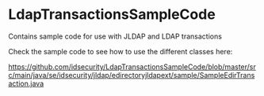 # LdapTransactionsSampleCode

Contains sample code for use with JLDAP and LDAP transactions 

Check the sample code to see how to use the different classes here:

https://github.com/idsecurity/LdapTransactionsSampleCode/blob/master/src/main/java/se/idsecurity/jldap/edirectoryjldapext/sample/SampleEdirTransaction.java


      